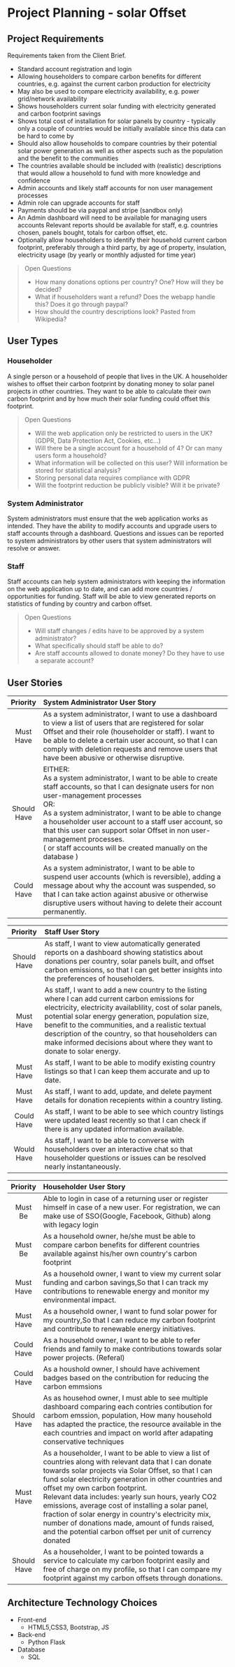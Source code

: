 # Project Planning - solar Offset

## Project Requirements

Requirements taken from the Client Brief.

- Standard account registration and login
- Allowing householders to compare carbon benefits for different countries, e.g. against the current carbon production for electricity
- May also be used to compare electricity availability, e.g. power grid/network availability
- Shows householders current solar funding with electricity generated and carbon footprint savings
- Shows total cost of installation for solar panels by country - typically only a couple of countries would be initially available since this data can be hard to come by
- Should also allow households to compare countries by their potential solar power generation as well as other aspects such as the population and the benefit to the communities
- The countries available should be included with (realistic) descriptions that would allow a household to fund with more knowledge and confidence
- Admin accounts and likely staff accounts for non user management processes
- Admin role can upgrade accounts for staff
- Payments should be via paypal and stripe (sandbox only)
- An Admin dashboard will need to be available for managing users accounts
Relevant reports should be available for staff, e.g. countries chosen, panels bought, totals for carbon offset, etc.
- Optionally allow householders to identify their household current carbon footprint, preferably through a third party, by age of property, insulation, electricity usage (by yearly or monthly adjusted for time year)

> Open Questions
> - How many donations options per country? One? How will they be decided?
> - What if householders want a refund? Does the webapp handle this? Does it go through paypal?
> - How should the country descriptions look? Pasted from Wikipedia?

## User Types

### Householder

A single person or a household of people that lives in the UK. A householder wishes to offset their carbon footprint by donating money to solar panel projects in other countries. They want to be able to calculate their own carbon footprint and by how much their solar funding could offset this footprint.

> Open Questions
> - Will the web application only be restricted to users in the UK? (GDPR, Data Protection Act, Cookies, etc...)
> - Will there be a single account for a household of 4? Or can many users form a household?
> - What information will be collected on this user? Will information be stored for statistical analysis?
> - Storing personal data requires compliance with GDPR
> - Will the footprint reduction be publicly visible? Will it be private?

### System Administrator

System administrators must ensure that the web application works as intended. They have the ability to modify accounts and upgrade users to staff accounts through a dashboard. Questions and issues can be reported to system administrators by other users that system administrators will resolve or answer.

### Staff

Staff accounts can help system administrators with keeping the information on the web application up to date, and can add more countries / opportunities for funding. Staff will be able to view generated reports on statistics of funding by country and carbon offset.

> Open Questions
> - Will staff changes / edits have to be approved by a system administrator?
> - What specifically should staff be able to do?
> - Are staff accounts allowed to donate money? Do they have to use a separate account?

## User Stories

| Priority | System Administrator User Story |
| :-: | :-- |
| Must<br> Have | As a system administrator, I want to use a dashboard to view a list of users that are registered for solar Offset and their role (householder or staff). I want to be able to delete a certain user account, so that I can comply with deletion requests and remove users that have been abusive or otherwise disruptive. |
| Should<br>Have | EITHER:<br>As a system administrator, I want to be able to create staff accounts, so that I can designate users for non user-management processes<br>OR:<br>As a system administrator, I want to be able to change a householder user account to a staff user account, so that this user can support solar Offset in non user-management processes.<br>( or staff accounts will be created manually on the database ) |
| Could<br>Have | As a system administrator, I want to be able to suspend user accounts (which is reversible), adding a message about why the account was suspended, so that I can take action against abusive or otherwise disruptive users without having to delete their account permanently. |

| Priority | Staff User Story |
| :-: | :-- |
| Should<br>Have | As staff, I want to view automatically generated reports on a dashboard showing statistics about donations per country, solar panels built, and offset carbon emissions, so that I can get better insights into the preferences of householders. |
| Must<br>Have | As staff, I want to add a new country to the listing where I can add current carbon emissions for electricity, electricity availablility, cost of solar panels, potential solar energy generation, population size, benefit to the communities, and a realistic textual description of the country, so that householders can make informed decisions about where they want to donate to solar energy. |
| Must<br>Have | As staff, I want to be able to modify existing country listings so that I can keep them accurate and up to date. |
| Must<br>Have | As staff, I want to add, update, and delete payment details for donation recepients within a country listing. |
| Could Have | As staff, I want to be able to see which country listings were updated least recently so that I can check if there is any updated information available. |
| Would<br>Have | As staff, I want to be able to converse with householders over an interactive chat so that householder questions or issues can be resolved nearly instantaneously. |

| Priority | Householder User Story |
| :-: | :-- |
| Must<br>Be | Able to login in case of a returning user or register himself in case of a new user. For registration, we can make use of SSO(Google, Facebook, Github) along with legacy login  |
| Must<br>Be | As a household owner, he/she must be able to compare carbon benefits for different countries available against his/her own country's carbon footprint |
| Must<br>Have | As a household owner, I want to view my current solar funding and carbon savings,So that I can track my contributions to renewable energy and monitor my environmental impact. |
| Must<br>Have | As a household owner, I want to fund solar power for my country,So that I can reduce my carbon footprint and contribute to renewable energy initiatives. |
| Could<br>Have | As a household owner, I want to be able to refer friends and family to make contributions towards solar power projects. (Referal) |
|Could<br> Have| As a houshold owner, I should have achivement badges based on the contribution for reducing the carbon emmsions |
| Should<br>Have | As as househod owner, I must able to see multiple dashboard comparing each contries contibution for carbom emssion, population, How many household has adapted the practice, the resource available in the each countries and impact on world after adapating conservative techniques |
| Must<br>Have | As a householder, I want to be able to view a list of countries along with relevant data that I can donate towards solar projects via Solar Offset, so that I can fund solar electricity generation in other countries and offset my own carbon footprint.<br>Relevant data includes: yearly sun hours, yearly CO2 emissions, average cost of installing a solar panel, fraction of solar energy in country's electricity mix, number of donations made, amount of funds raised, and the potential carbon offset per unit of currency donated |
| Should<br>Have | As a householder, I want to be pointed towards a service to calculate my carbon footprint easily and free of charge on my profile, so that I can compare my footprint against my carbon offsets through donations. |



## Architecture Technology Choices

- Front-end
  - HTML5,CSS3, Bootstrap, JS
- Back-end
  - Python Flask
- Database
  - SQL
